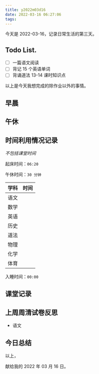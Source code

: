 ```yaml
---
title: y2022m03d16
date: 2022-03-16 06:27:06
tags:
---
```


今天是 2022-03-16，记录日常生活的第三天。

## Todo List.

- [ ] 一篇语文阅读
- [ ] 背记 15 个英语单词
- [ ] 背诵道法 13-14 课时知识点

以上是今天我想完成的除作业以外的事情。

## 早晨



## 午休



## 时间利用情况记录

*不包括课堂时间*

起床时间：`06:20`

午休时间：`30 分钟`

| 学科 | 时间 |
| :---: | :---: |
| 语文 |  |
| 数学 |  |
| 英语 |  |
| 历史 |  |
| 道法 |  |
| 物理 |  |
| 化学 |  |
| 体育 |  |

入睡时间：`00:00`

## 课堂记录



## 上周周清试卷反思

- 语文


## 今日总结

以上，

献给我的 2022 年 03 月 16 日。
